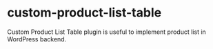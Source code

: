 # custom-product-list-table
Custom Product List Table plugin is useful to implement product list in WordPress backend.
